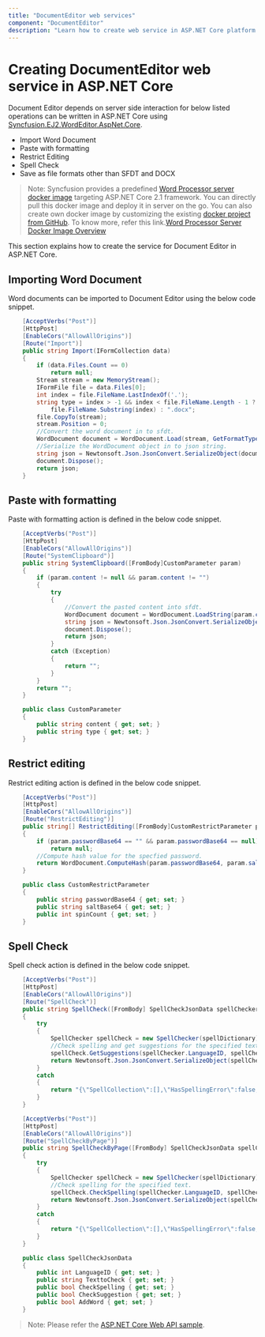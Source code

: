 ```yaml
---
title: "DocumentEditor web services"
component: "DocumentEditor"
description: "Learn how to create web service in ASP.NET Core platform for Import, RestrictEditing, Paste with formatting and Spell check."
---
```


# Creating DocumentEditor web service in ASP.NET Core

Document Editor depends on server side interaction for below listed operations can be written in ASP.NET Core using [Syncfusion.EJ2.WordEditor.AspNet.Core](https://www.nuget.org/packages/Syncfusion.EJ2.WordEditor.AspNet.Core).

* Import Word Document
* Paste with formatting
* Restrict Editing
* Spell Check
* Save as file formats other than SFDT and DOCX

> Note: Syncfusion provides a predefined [Word Processor server docker image](https://hub.docker.com/r/syncfusion/word-processor-server) targeting ASP.NET Core 2.1 framework. You can directly pull this docker image and deploy it in server on the go. You can also create own docker image by customizing the existing [docker project from GitHub](https://github.com/SyncfusionExamples/Word-Processor-Server-Docker). To know more, refer this link.[Word Processor Server Docker Image Overview](../document-editor/server-deployment/word-processor-server-docker-image-overview.md)

This section explains how to create the service for Document Editor in ASP.NET Core.

## Importing Word Document

Word documents can be imported to Document Editor using the below code snippet.

```csharp
    [AcceptVerbs("Post")]
    [HttpPost]
    [EnableCors("AllowAllOrigins")]
    [Route("Import")]
    public string Import(IFormCollection data)
    {
        if (data.Files.Count == 0)
            return null;
        Stream stream = new MemoryStream();
        IFormFile file = data.Files[0];
        int index = file.FileName.LastIndexOf('.');
        string type = index > -1 && index < file.FileName.Length - 1 ?
            file.FileName.Substring(index) : ".docx";
        file.CopyTo(stream);
        stream.Position = 0;
        //Convert the word document in to sfdt.
        WordDocument document = WordDocument.Load(stream, GetFormatType(type.ToLower()));
        //Serialize the WordDocument object in to json string.
        string json = Newtonsoft.Json.JsonConvert.SerializeObject(document);
        document.Dispose();
        return json;
    }
```

## Paste with formatting

Paste with formatting action is defined in the below code snippet.

```csharp
    [AcceptVerbs("Post")]
    [HttpPost]
    [EnableCors("AllowAllOrigins")]
    [Route("SystemClipboard")]
    public string SystemClipboard([FromBody]CustomParameter param)
    {
        if (param.content != null && param.content != "")
        {
            try
            {
                //Convert the pasted content into sfdt.
                WordDocument document = WordDocument.LoadString(param.content, GetFormatType(param.type.ToLower()));
                string json = Newtonsoft.Json.JsonConvert.SerializeObject(document);
                document.Dispose();
                return json;
            }
            catch (Exception)
            {
                return "";
            }
        }
        return "";
    }

    public class CustomParameter
    {
        public string content { get; set; }
        public string type { get; set; }
    }
```

## Restrict editing

Restrict editing action is defined in the below code snippet.

```csharp
    [AcceptVerbs("Post")]
    [HttpPost]
    [EnableCors("AllowAllOrigins")]
    [Route("RestrictEditing")]
    public string[] RestrictEditing([FromBody]CustomRestrictParameter param)
    {
        if (param.passwordBase64 == "" && param.passwordBase64 == null)
            return null;
        //Compute hash value for the specfied password.
        return WordDocument.ComputeHash(param.passwordBase64, param.saltBase64, param.spinCount);
    }

    public class CustomRestrictParameter
    {
        public string passwordBase64 { get; set; }
        public string saltBase64 { get; set; }
        public int spinCount { get; set; }
    }
```

## Spell Check

Spell check action is defined in the below code snippet.

```csharp
    [AcceptVerbs("Post")]
    [HttpPost]
    [EnableCors("AllowAllOrigins")]
    [Route("SpellCheck")]
    public string SpellCheck([FromBody] SpellCheckJsonData spellChecker)
    {
        try
        {
            SpellChecker spellCheck = new SpellChecker(spellDictionary);
            //Check spelling and get suggestions for the specified text.
            spellCheck.GetSuggestions(spellChecker.LanguageID, spellChecker.TexttoCheck, spellChecker.CheckSpelling, spellChecker.CheckSuggestion, spellChecker.AddWord);
            return Newtonsoft.Json.JsonConvert.SerializeObject(spellCheck);
        }
        catch
        {
            return "{\"SpellCollection\":[],\"HasSpellingError\":false,\"Suggestions\":null}";
        }
    }

    [AcceptVerbs("Post")]
    [HttpPost]
    [EnableCors("AllowAllOrigins")]
    [Route("SpellCheckByPage")]
    public string SpellCheckByPage([FromBody] SpellCheckJsonData spellChecker)
    {
        try
        {
            SpellChecker spellCheck = new SpellChecker(spellDictionary);
            //Check spelling for the specified text.
            spellCheck.CheckSpelling(spellChecker.LanguageID, spellChecker.TexttoCheck);
            return Newtonsoft.Json.JsonConvert.SerializeObject(spellCheck);
        }
        catch
        {
            return "{\"SpellCollection\":[],\"HasSpellingError\":false,\"Suggestions\":null}";
        }
    }

    public class SpellCheckJsonData
    {
        public int LanguageID { get; set; }
        public string TexttoCheck { get; set; }
        public bool CheckSpelling { get; set; }
        public bool CheckSuggestion { get; set; }
        public bool AddWord { get; set; }
    }
```

>Note: Please refer the [ASP.NET Core Web API sample](https://github.com/SyncfusionExamples/EJ2-DocumentEditor-WebServices/tree/master/ASP.NET%20Core).